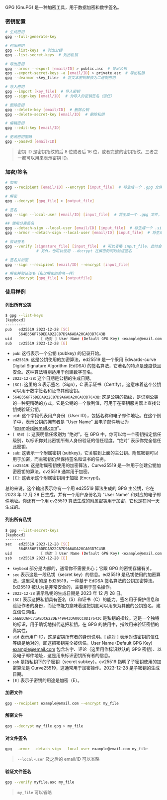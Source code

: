 GPG (GnuPG) 是一种加密工具，用于数据加密和数字签名。

### 密钥配置

```sh
# 生成密钥
gpg --full-generate-key

# 列出密钥
gpg --list-keys  # 列出公钥
gpg --list-secret-keys  # 列出私钥

# 导出密钥
gpg --armor --export [email/ID] > public.asc  # 导出公钥
gpg --export-secret-keys -a [email/ID] > private.asc  # 导出私钥
gpg --dearmor <key_file>  # 将文本密钥转换为二进制密钥

# 导入密钥
gpg --import [key_file]  # 导入密钥
gpg --sign-key [email/ID]  # 为导入的密钥签名（信任）

# 删除密钥
gpg --delete-key [email/ID]  # 删除公钥
gpg --delete-secret-key [email/ID]  # 删除私钥

# 编辑密钥
gpg --edit-key [email/ID]

# 更改密钥密码
gpg --passwd [email/ID]
```

> 密钥 ID 是密钥指纹的后 8 位或者后 16 位，或者完整的密钥指纹。三者之一都可以用来表示密钥 ID。

### 加密/签名

```sh
# 加密
gpg --recipient [email/ID] --encrypt [input_file]  # 将生成一个 .gpg 文件，包含了加密的文件

# 解密
gpg --decrypt [gpg_file] > [output_file]

# 签名
gpg --sign --local-user [email/ID] [input_file]  # 将生成一个 .gpg 文件，包含了明文文件和文件签名

## 使用分离签名
gpg --detach-sign --local-user [email/ID] [input_file]  # 将生成一个 .sig 二进制文件
gpg --armor --detach-sign --local-user [email/ID] [input_file]  # 将生成一个 .asc 文本文件

# 验证签名
gpg --verify [signature_file] [input_file]  # 可以省略 input_file，此时会以 signature_file 的文件名推测输入文件名
              # 另外，也可以使用 --decrypt 在解密的同时验证签名

# 签名并加密
gpg --sign --recipient [email/ID] --encrypt [input_file]

# 解密并验证签名（和仅解密的命令一样）
gpg --decrypt [gpg_file] > [outputfile]
```

### 使用样例

#### 列出所有公钥

```sh
$ gpg --list-keys
[keyboxd]
---------
pub   ed25519 2023-12-28 [SC]
      564B356F76DEDA922C87D9A6ADA20CA03D7C43B
uid             [ 绝对 ] User Name (Default GPG Key) <example@email.com>
sub   cv25519 2023-12-28 [E]
```

- `pub`: 这行表示一个公钥 (pubkey) 的记录开始。
- `ed25519`: 这是公钥使用的加密算法，ed25519 是一个采用 Edwards-curve Digital Signature Algorithm (EdDSA) 的签名算法，它著名的特点是速度快且安全。这种算法特别适用于创建数字签名。
- `2023-12-28`: 这个日期是公钥的生成日期。
- `[SC]`: 这里的 S 表示签名（Sign），C 表示证书（Certify）。这意味着这个公钥可以用于数字签名和证书其他密钥。
- `564B356F76DEDA922C87D9A6ADA20CA03D7C43B`: 这是公钥的指纹，是识别公钥的一种更精确的方式。它是公钥的一个散列值，可用于在密钥服务器上查找公钥或验证公钥。
- `uid`: 这个字段代表用户身份（User ID），包括名称和电子邮件地址。在这个例子中，表示公钥的拥有者是 “User Name” 且电子邮件地址为 “example@email.com”。
- `[ 绝对 ]`: 这表明信任级别为 “绝对”。在 GPG 中，你可以给一个密钥指定信任级别，以标识你对此密钥所有人身份验证的信任程度。“绝对” 表示你完全信任此密钥。
- `sub`: 这表示一个附属密钥 (subkey)，它关联到上面的主公钥。附属密钥可以用于加密，而主密钥仍然保持签名和证书的任务。
- `cv25519`: 这是附属密钥使用的加密算法，Curve25519 是一种用于创建公钥加密密钥的算法。cv25519 通常用于加密。
- `[E]`: 这表示这个附属密钥用于加密 (Encrypt)。

总的来说，这个输出表示你有一个用 ed25519 算法生成的 GPG 主公钥，它在 2023 年 12 月 28 日生成，并有一个用户身份名为 “User Name” 和对应的电子邮件地址。你还有一个用 cv25519 算法生成的附属密钥用于加密，它也是在同一天生成的。

#### 列出所有私钥

```sh
$ gpg --list-secret-keys
[keyboxd]
---------
sec   ed25519 2023-12-28 [SC]
      564B356F76DEDA922C87D9A6ADA20CA03D7C43B
uid             [ 绝对 ] User Name (Default GPG Key) <example@email.com>
ssb   cv25519 2023-12-28 [E]
```

- `keyboxd` 部分是内部的，通常你不需要关心；它跟 GPG 的密钥存储有关。
- `sec` 表示这是一段私钥（secret key）的信息。ed25519 是私钥使用的加密算法，这里采用的是 Ed25519，一种基于 EdDSA 签名算法的公钥加密算法。Ed25519 被认为是非常安全的，主要用于签名操作。
- `2023-12-28` 表示私钥的生成日期是 2023 年 12 月 28 日。
- `[SC]` 表示这把私钥具有签名（S）和证书（C）的能力。签名用于保护信息和验证作者的身份，而证书能力意味着这把钥匙可以用来为其他的公钥签名，建立信任网络。
- `56EBD36FC71AEDC622DE749A43DA00CC0D17643C` 是私钥的指纹。这是一个独特的标识，用于确切地指代这把私钥。在 GPG 的使用中，指纹用来验证密钥的真实性。
- `uid` 表示用户 ID，这是密钥所有者的身份说明。[ 绝对 ] 表示对该密钥的信任等级是绝对的，即这把密钥完全被信任。User Name (Default GPG Key) <example@email.com> 包含名字、评论（这里用作标识默认的 GPG 密钥）、以及电子邮件地址，这是用来标识密钥所有者的信息。
- `ssb` 是指私钥下的子密钥（secret subkey）。cv25519 指明了子密钥使用的加密算法是 Curve25519，这通常用于加密操作。2023-12-28 是子密钥的生成日期。
- `[E]` 表示子密钥的用途是加密（E）。

#### 加密文件

```sh
gpg --recipient example@email.com --encrypt my_file
```

#### 解密文件

```sh
gpg --decrypt my_file.gpg > my_file
```

#### 对文件签名

```sh
gpg --armor --detach-sign --local-user example@email.com my_file
```

> `--local-user` 及之后的 email/ID 可以省略

#### 验证文件签名

```sh
gpg --verify myfile.asc my_file
```

> `my_file` 可以省略